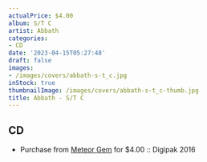 ```yaml
---
actualPrice: $4.00
album: S/T C
artist: Abbath
categories:
- CD
date: '2023-04-15T05:27:48'
draft: false
images:
- /images/covers/abbath-s-t_c.jpg
inStock: true
thumbnailImage: /images/covers/abbath-s-t_c-thumb.jpg
title: Abbath - S/T C
---
```


## CD
* Purchase from [Meteor Gem](https://meteor-gem.com/products/used-abbath-s-t-cd) for $4.00 :: Digipak 2016
